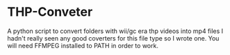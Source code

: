 # THP-Conveter
A python script to convert folders with wii/gc era thp videos into mp4 files
I hadn't really seen any good coverters for this file type so I wrote one.
You will need FFMPEG installed to PATH in order to work.
